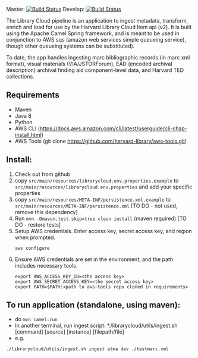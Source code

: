 

Master: [![Build Status](https://travis-ci.org/harvard-library/librarycloud_ingest.png?branch=master)](https://travis-ci.org/harvard-library/librarycloud_ingest)
Develop: [![Build Status](https://travis-ci.org/harvard-library/librarycloud_ingest.png?branch=develop)](https://travis-ci.org/harvard-library/librarycloud_ingest) 


The Library Cloud pipeline is an application to ingest metadata, transform, enrich and load for use by the Harvard Library Cloud Item api (v2). 
It is built using the Apache Camel Spring framework, and is meant to be used in conjunction to AWS sqs (amazon web services simple queueing service), though other queueing systems can be substituted).

To date, the app handles ingesting marc bibliographic records (in marc xml format), visual materials (VIA/JSTORForum), EAD (encoded archival description) archival finding aid component-level data, and Harvard TED collections.

## Requirements
* Maven
* Java 8
* Python
* AWS CLI (https://docs.aws.amazon.com/cli/latest/userguide/cli-chap-install.html)
* AWS Tools (git clone https://github.com/harvard-library/aws-tools.git)

## Install:
1) Check out from github
2) copy ```src/main/resources/librarycloud.env.properties.example``` to
```src/main/resources/librarycloud.env.properties``` and add your specific properties
3) copy ```src/main/resources/META-INF/persistence.xml.example``` to
```src/main/resources/META-INF/persistence.xml``` [TO DO - not used, remove this dependency]
4) Run ```mvn -Dmaven.test.skip=true clean install``` (maven required) [TO DO - restore tests]
5) Setup AWS credentials. Enter access key, secret access key, and region when prompted.
   ```
   aws configure
   ```
6) Ensure AWS credentials are set in the environment, and the path includes necessary tools.
   ```
   export AWS_ACCESS_KEY_ID=<the access key>
   export AWS_SECRET_ACCESS_KEY=<the secret access key>
   export PATH=$PATH:<path to aws-tools repo cloned in requirements>
   ```

## To run application (standalone, using maven):

* do ```mvn camel:run```
* In another terminal, run ingest script:
*./librarycloud/utils/ingest.sh [command] [source] [instance] [filepath/file]
* e.g.
```
./librarycloud/utils/ingest.sh ingest alma dev ./testmarc.xml
```


